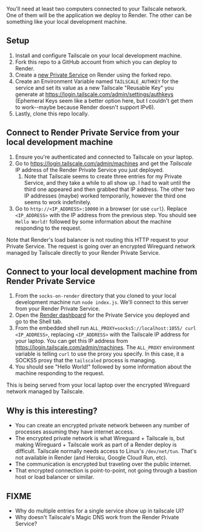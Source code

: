


You'll need at least two computers connected to your Tailscale network. One of them will be the application we deploy to Render. The other can be something like your local development machine.

## Setup

1. Install and configure Tailscale on your local development machine.
1. Fork this repo to a GitHub account from which you can deploy to Render.
1. Create a [new Private Service](https://dashboard.render.com/select-repo?type=pserv) on Render using the forked repo.
1. Create an Environment Variable named `TAILSCALE_AUTHKEY` for the service and set its value as a new Tailscale "Reusable Key" you generate at https://login.tailscale.com/admin/settings/authkeys (Ephemeral Keys seem like a better option here, but I couldn't get them to work--maybe because Render doesn't support IPv6).
1. Lastly, clone this repo locally.

## Connect to Render Private Service from your local development machine

1. Ensure you're authenticated and connected to Tailscale on your laptop.
1. Go to https://login.tailscale.com/admin/machines and get the *Tailscale* IP address of the Render Private Service you just deployed.
    1. Note that Tailscale seems to create three entries for my Private Service, and they take a while to all show up. I had to wait until the third one appeared and then grabbed that IP address. The other two IP addresses (maybe) worked temporarily, however the third one seems to work indefinitely.
1. Go to `http://<IP_ADDRESS>:10000` in a browser (or use `curl`). Replace `<IP_ADDRESS>` with the IP address from the previous step. You should see `Hello World!` followed by some information about the machine responding to the request.

Note that Render's load balancer is not routing this HTTP request to your Private Service. The request is going over an encrypted Wireguard network managed by Tailscale directly to your Render Private Service.

## Connect to your local development machine from Render Private Service

1. From the `socks-on-render` directory that you cloned to your local development machine run `node index.js`. We'll connect to this server from your Render Private Service.
1. Open the [Render dashboard](https://dashboard.render.com) for the Private Service you deployed and go to the Shell tab.
1. From the embedded shell run `ALL_PROXY=socks5://localhost:1055/ curl <IP_ADDRESS>`, replacing `<IP_ADDRESS>` with the Tailscale IP address for your laptop. You can get this IP address from https://login.tailscale.com/admin/machines. The `ALL_PROXY` environment variable is telling `curl` to use the proxy you specify. In this case, it a SOCKS5 proxy that the `tailscaled` process is managing.
1. You should see "Hello World!" followed by some information about the machine responding to the request.

This is being served from your local laptop over the encrypted Wireguard network managed by Tailscale.

## Why is this interesting?

- You can create an encrypted private network between any number of processes assuming they have internet access.
- The encrypted private network is what Wireguard + Tailscale is, but making Wireguard + Tailscale work as part of a Render deploy is difficult. Tailscale normally needs access to Linux's `/dev/net/tun`. That's not available in Render (and Heroku, Google Cloud Run, etc).
- The communication is encrypted but traveling over the public internet.
- That encrypted connection is point-to-point, not going through a bastion host or load balancer or similar.

## FIXME

- Why do multiple entries for a single service show up in tailscale UI?
- Why doesn't Tailscale's Magic DNS work from the Render Private Service?

